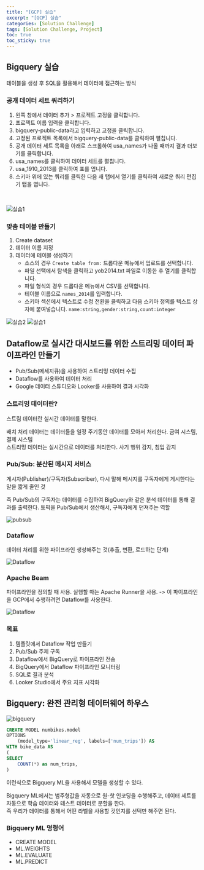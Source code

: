 ```yaml
---
title: "[GCP] 실습"
excerpt: "[GCP] 실습"
categories: [Solution Challenge]
tags: [Solution Challenge, Project]
toc: true
toc_sticky: true
---
```


## Bigquery 실습

테이블을 생성 후 SQL을 활용해서 데이터에 접근하는 방식

### 공개 데이터 세트 쿼리하기

1. 왼쪽 창에서 데이터 추가 > 프로젝트 고정을 클릭합니다.
2. 프로젝트 이름 입력을 클릭합니다.
3. bigquery-public-data라고 입력하고 고정을 클릭합니다.
4. 고정된 프로젝트 목록에서 bigquery-public-data를 클릭하여 펼칩니다.
5. 공개 데이터 세트 목록을 아래로 스크롤하여 usa_names가 나올 때까지 결과 더보기를 클릭합니다. 
6. usa_names를 클릭하여 데이터 세트를 펼칩니다.
7. usa_1910_2013를 클릭하여 표를 엽니다.
8. 스키마 위에 있는 쿼리를 클릭한 다음 새 탭에서 열기를 클릭하여 새로운 쿼리 편집기 탭을 엽니다.
<br>

![실습1](../../assets/image/Solution-Challenge/bigquery_search.png)

### 맞춤 테이블 만들기

1. Create dataset
2. 데이터 이름 지정
3. 데이터에 테이블 생성하기     
    - 소스의 경우 `Create table from:` 드롭다운 메뉴에서 업로드를 선택합니다.
    - 파일 선택에서 탐색을 클릭하고 yob2014.txt 파일로 이동한 후 열기를 클릭합니다.
    - 파일 형식의 경우 드롭다운 메뉴에서 CSV를 선택합니다.
    - 테이블 이름으로 `names_2014`를 입력합니다.
    - 스키마 섹션에서 텍스트로 수정 전환을 클릭하고 다음 스키마 정의를 텍스트 상자에 붙여넣습니다. `name:string,gender:string,count:integer` <br>

![실습2](../../assets/image/Solution-Challenge/bigquery_create_table.png) 
![실습1](../../assets/image/Solution-Challenge/bigquery_실습끝.png)

## Dataflow로 실시간 대시보드를 위한 스트리밍 데이터 파이프라인 만들기

- Pub/Sub(메세지큐)을 사용하여 스트리밍 데이터 수집
- Dataflow를 사용하여 데이터 처리
- Google 데이터 스튜디오와 Looker를 사용하여 결과 시각화

### 스트리밍 데이터란?

스트림 데이터란 실시간 데이터를 말한다. <br>

배치 처리 데이터는 데이터들을 일정 주기동안 데이터를 모아서 처리한다. 금여 시스템, 결제 시스템 <br>
스트리밍 데이터는 실시간으로 데이터를 처리한다. 사기 행위 감지, 침입 감지 

### Pub/Sub: 분산된 메시지 서비스

게시자(Publisher)/구독자(Subscriber), 다시 말해 메시지를 구독자에게 게시한다는 말을 짧게 줄인 것 <br>

즉 Pub/Sub의 구독자는 데이터를 수집하여 BigQuery와 같은 분석 데이터를 통해 결과를 출력한다. 토픽을 Pub/Sub에서 생산해서, 구독자에게 던져주는 역할 <br>

![pubsub](../../assets/image/Solution-Challenge/pubsub.png)

### Dataflow

데이터 처리를 위한 파이프라인 생성해주는 것(추출, 변환, 로드하는 단계)

![Dataflow](../../assets/image/Solution-Challenge/dataflow.png)

### Apache Beam

파이프라인을 정의할 때 사용. 실행할 때는 Apache Runner을 사용. -> 이 파이프라인을 GCP에서 수행하려면 Dataflow를 사용한다. <br>

![Dataflow](../../assets/image/Solution-Challenge/dataflow2.png)

### 목표

1. 템플릿에서 Dataflow 작업 만들기
2. Pub/Sub 주제 구독
3. Dataflow에서 BigQuery로 파이프라인 전송
4. BigQuery에서 Dataflow 파이프라인 모니터링
5. SQL로 결과 분석
6. Looker Studio에서 주요 지표 시각화

## Bigquery: 완전 관리형 데이터웨어 하우스

![bigquery](../../assets/image/Solution-Challenge/bigquery.png) <br>

```sql
CREATE MODEL numbikes.model
OPTIONS
    (model_type='linear_reg', labels=['num_trips']) AS
WITH bike_data AS
(
SELECT
    COUNT(*) as num_trips,
)
```
이런식으로 Bigquery ML을 사용해서 모델을 생성할 수 있다. <br>

Bigquery ML에서는 범주형값을 자동으로 원-핫 인코딩을 수행해주고, 데이터 세트를 자동으로 학습 데이터와 테스트 데이터로 분할을 한다. <br>
즉 우리가 데이터를 통해서 어떤 라벨을 사용할 것인지를 선택만 해주면 된다. 

### Bigquery ML 명령어

- CREATE MODEL
- ML.WEIGHTS
- ML.EVALUATE
- ML.PREDICT